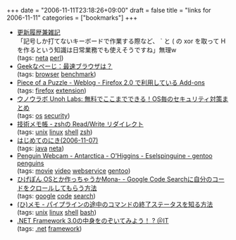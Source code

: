 +++
date = "2006-11-11T23:18:26+09:00"
draft = false
title = "links for 2006-11-11"
categories = ["bookmarks"]
+++

<ul class="delicious">
	<li>
		<div class="delicious-link"><a href="http://d.hatena.ne.jp/shinichiro_h/20061107#1162835826">更新履歴兼雑記</a></div>
		<div class="delicious-extended">「記号しか打てないキーボードで作業する際など、 ` と ( の xor を取って H を作るという知識は日常業務でも使えそうですね」無理w</div>
		<div class="delicious-tags">(tags: <a href="http://del.icio.us/nobu666/neta">neta</a> <a href="http://del.icio.us/nobu666/perl">perl</a>)</div>
	</li>
	<li>
		<div class="delicious-link"><a href="http://www.geekpage.jp/blog/?id=2006/11/9">Geekなぺーじ：最速ブラウザは？</a></div>
		<div class="delicious-tags">(tags: <a href="http://del.icio.us/nobu666/browser">browser</a> <a href="http://del.icio.us/nobu666/benchmark">benchmark</a>)</div>
	</li>
	<li>
		<div class="delicious-link"><a href="http://xcezx.net/blog/software/i-use-these-firefox-add-ons.html">Piece of a Puzzle - Weblog - Firefox 2.0 で利用している Add-ons</a></div>
		<div class="delicious-tags">(tags: <a href="http://del.icio.us/nobu666/firefox">firefox</a> <a href="http://del.icio.us/nobu666/extension">extension</a>)</div>
	</li>
	<li>
		<div class="delicious-link"><a href="http://labs.unoh.net/2006/11/security_per_os.html">ウノウラボ Unoh Labs: 無料でここまでできる！OS毎のセキュリティ対策まとめ</a></div>
		<div class="delicious-tags">(tags: <a href="http://del.icio.us/nobu666/os">os</a> <a href="http://del.icio.us/nobu666/security">security</a>)</div>
	</li>
	<li>
		<div class="delicious-link"><a href="http://d.hatena.ne.jp/lurker/20061108/1162996517">技術メモ帳 - zshの Read/Write リダイレクト</a></div>
		<div class="delicious-tags">(tags: <a href="http://del.icio.us/nobu666/unix">unix</a> <a href="http://del.icio.us/nobu666/linux">linux</a> <a href="http://del.icio.us/nobu666/shell">shell</a> <a href="http://del.icio.us/nobu666/zsh">zsh</a>)</div>
	</li>
	<li>
		<div class="delicious-link"><a href="http://shinh.skr.jp/m/?date=20061107#p28">はじめてのにき(2006-11-07)</a></div>
		<div class="delicious-tags">(tags: <a href="http://del.icio.us/nobu666/java">java</a> <a href="http://del.icio.us/nobu666/neta">neta</a>)</div>
	</li>
	<li>
		<div class="delicious-link"><a href="http://www.martingrund.de/pinguine/">Penguin Webcam - Antarctica - O'Higgins - Eselspinguine - gentoo penguins</a></div>
		<div class="delicious-tags">(tags: <a href="http://del.icio.us/nobu666/movie">movie</a> <a href="http://del.icio.us/nobu666/video">video</a> <a href="http://del.icio.us/nobu666/webservice">webservice</a> <a href="http://del.icio.us/nobu666/gentoo">gentoo</a>)</div>
	</li>
	<li>
		<div class="delicious-link"><a href="http://d.hatena.ne.jp/higepon/20061109/1163080149">ひげぽん OSとか作っちゃうかMona- - Google Code Searchに自分のコードをクロールしてもらう方法</a></div>
		<div class="delicious-tags">(tags: <a href="http://del.icio.us/nobu666/google">google</a> <a href="http://del.icio.us/nobu666/code">code</a> <a href="http://del.icio.us/nobu666/search">search</a>)</div>
	</li>
	<li>
		<div class="delicious-link"><a href="http://d.hatena.ne.jp/hirose31/20061110/1163145656">(ひ)メモ - パイプラインの途中のコマンドの終了ステータスを知る方法</a></div>
		<div class="delicious-tags">(tags: <a href="http://del.icio.us/nobu666/unix">unix</a> <a href="http://del.icio.us/nobu666/linux">linux</a> <a href="http://del.icio.us/nobu666/shell">shell</a> <a href="http://del.icio.us/nobu666/bash">bash</a>)</div>
	</li>
	<li>
		<div class="delicious-link"><a href="http://www.atmarkit.co.jp/fdotnet/insiderseye/20061111dotnetfx30/dotnetfx30_01.html">.NET Framework 3.0の中身をのぞいてみよう！ ? ＠IT</a></div>
		<div class="delicious-tags">(tags: <a href="http://del.icio.us/nobu666/.net">.net</a> <a href="http://del.icio.us/nobu666/framework">framework</a>)</div>
	</li>
</ul>
